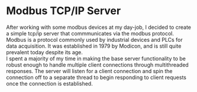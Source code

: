 <h1>Modbus TCP/IP Server</h1>
After working with some modbus devices at my day-job, I decided to create a simple tcp/ip server that commmunicates via the modbus protocol.
Modbus is a protocol commonly used by industrial devices and PLCs for data acquisition. It was established in 1979 by Modicon, and is still
quite prevalent today despite its age.
<br>
I spent a majority of my time in making the base server functionality to be robust enough to handle multiple client connections through multithreaded responses.
The server will listen for a client connection and spin the connection off to a separate thread to begin responding to client requests once the connection is established.

